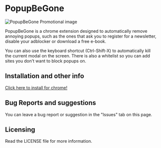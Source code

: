 # PopupBeGone

![PopupBeGone Promotional image](https://i.imgur.com/kzmzxMj.png)

PopupBeGone is a chrome extension designed to automatically remove annoying popups, such as the ones that ask you to
register for a newsletter, disable your adblocker or download a free e-book.

You can also use the keyboard shortcut (Ctrl-Shift-X) to automatically kill the current modal on the screen.
There is also a whitelist so you can add sites you don't want to block popups on.

## Installation and other info

[Click here to install for chrome!](https://chrome.google.com/webstore/detail/ndbfglcbdckpoapnkolfekbbdfpcdblj)

## Bug Reports and suggestions

You can leave a bug report or suggestion in the "Issues" tab on this page.

## Licensing

Read the LICENSE file for more information.
